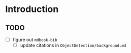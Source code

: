 # Introduction


## TODO

- [ ] figure out `mdbook-bib`
    - [ ] update citations in `ObjectDetection/background.md`
